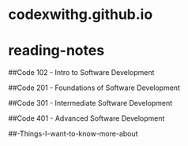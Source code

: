# codexwithg.github.io
# reading-notes

##Code 102 - Intro to Software Development

##Code 201 - Foundations of Software Development

##Code 301 - Intermediate Software Development

##Code 401 - Advanced Software Development

##-Things-I-want-to-know-more-about
